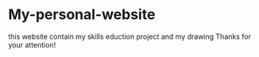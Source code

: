 # My-personal-website
this website contain my skills eduction project and my drawing 
Thanks for your attention!
